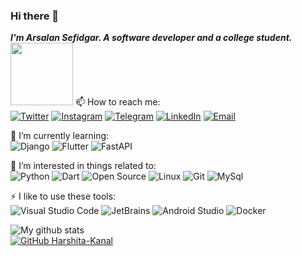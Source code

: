 ### Hi there 👋

*__I'm Arsalan Sefidgar. A software developer and a college student.__*
<img src="https://github.com/prafulla-codes/sorting-hat/blob/master/pics/hufflepuff_badge.gif" width="100px">
📫 How to reach me:<br>
[![Twitter](https://img.shields.io/badge/-Twitter-f1c40f?style=flat-square&logo=Twitter&logoColor=fff)](https://twitter.com/arsalanse)
[![Instagram](https://img.shields.io/badge/-Instagram-f1c40f?style=flat-square&logo=Instagram&logoColor=fff)](https://Instagram.com/arsalanse)
[![Telegram](https://img.shields.io/badge/-Telegram-f1c40f?style=flat-square&logo=Telegram&logoColor=fff)](https://t.me/arsalanse1)
[![LinkedIn](https://img.shields.io/badge/-LinkedIn-f1c40f?style=flat-square&logo=LinkedIn&logoColor=fff)](https://www.linkedin.com/in/arsalanse/)
[![Email](https://img.shields.io/badge/-Gmail-f1c40f?style=flat-square&logo=Gmail&logoColor=fff)](mailto:arsalan.sefidgar@gmail.com)

🌱 I’m currently learning:<br>
![Django](https://img.shields.io/badge/-Django-34495e?style=flat-square&logo=Django&logoColor=fff)
![Flutter](https://img.shields.io/badge/-Flutter-34495e?style=flat-square&logo=Flutter&logoColor=fff)
![FastAPI](https://img.shields.io/badge/-FastAPI-34495e?style=flat-square&logo=FastAPI&logoColor=fff)

🎉 I’m interested in things related to:<br>
![Python](https://img.shields.io/badge/-Python-34495e?style=flat-square&logo=Python&logoColor=fff)
![Dart](https://img.shields.io/badge/-Dart-34495e?style=flat-square&logo=Dart&logoColor=fff)
![Open Source](https://img.shields.io/badge/-Open%20Source-34495e?style=flat-square&logo=Open%20Source%20Initiative&logoColor=fff)
![Linux](https://img.shields.io/badge/-Linux-34495e?style=flat-square&logo=Linux&logoColor=fff)
![Git](https://img.shields.io/badge/-Git-34495e?style=flat-square&logo=Git&logoColor=fff)
![MySql](https://img.shields.io/badge/-MySql-34495e?style=flat-square&logo=MySql&logoColor=fff)

⚡ I like to use these  tools:<br>
![Visual Studio Code](https://img.shields.io/badge/-Visual%20Studio%20Code-34495e?style=flat-square&logo=Visual%20Studio%20Code&logoColor=fff)
![JetBrains](https://img.shields.io/badge/-JetBrains-34495e?style=flat-square&logo=JetBrains&logoColor=fff)
![Android Studio](https://img.shields.io/badge/-Android%20Studio-34495e?style=flat-square&logo=Android%20Studio&logoColor=fff)
![Docker](https://img.shields.io/badge/-Docker-34495e?style=flat-square&logo=Docker&logoColor=fff)

![My github stats](https://github-readme-stats.vercel.app/api?username=arsalanses&count_private=true&hide=stars,issues&show_icons=true)<br>
[![GitHub Harshita-Kanal](https://img.shields.io/github/followers/arsalanses?label=follow&style=social)](https://github.com/arsalanses)
